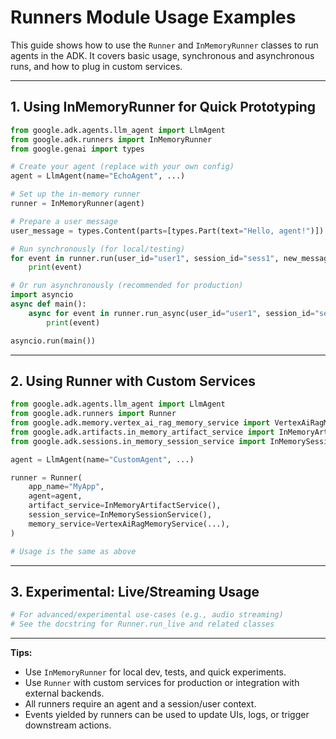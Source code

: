 # Runners Module Usage Examples

This guide shows how to use the `Runner` and `InMemoryRunner` classes to run agents in the ADK. It covers basic usage, synchronous and asynchronous runs, and how to plug in custom services.

---

## 1. Using InMemoryRunner for Quick Prototyping

```python
from google.adk.agents.llm_agent import LlmAgent
from google.adk.runners import InMemoryRunner
from google.genai import types

# Create your agent (replace with your own config)
agent = LlmAgent(name="EchoAgent", ...)

# Set up the in-memory runner
runner = InMemoryRunner(agent)

# Prepare a user message
user_message = types.Content(parts=[types.Part(text="Hello, agent!")])

# Run synchronously (for local/testing)
for event in runner.run(user_id="user1", session_id="sess1", new_message=user_message):
    print(event)

# Or run asynchronously (recommended for production)
import asyncio
async def main():
    async for event in runner.run_async(user_id="user1", session_id="sess1", new_message=user_message):
        print(event)

asyncio.run(main())
```

---

## 2. Using Runner with Custom Services

```python
from google.adk.agents.llm_agent import LlmAgent
from google.adk.runners import Runner
from google.adk.memory.vertex_ai_rag_memory_service import VertexAiRagMemoryService
from google.adk.artifacts.in_memory_artifact_service import InMemoryArtifactService
from google.adk.sessions.in_memory_session_service import InMemorySessionService

agent = LlmAgent(name="CustomAgent", ...)

runner = Runner(
    app_name="MyApp",
    agent=agent,
    artifact_service=InMemoryArtifactService(),
    session_service=InMemorySessionService(),
    memory_service=VertexAiRagMemoryService(...),
)

# Usage is the same as above
```

---

## 3. Experimental: Live/Streaming Usage

```python
# For advanced/experimental use-cases (e.g., audio streaming)
# See the docstring for Runner.run_live and related classes
```

---

**Tips:**

- Use `InMemoryRunner` for local dev, tests, and quick experiments.
- Use `Runner` with custom services for production or integration with external backends.
- All runners require an agent and a session/user context.
- Events yielded by runners can be used to update UIs, logs, or trigger downstream actions.
